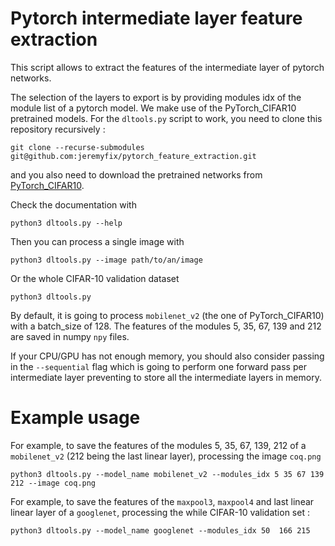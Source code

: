 # Pytorch intermediate layer feature extraction

This script allows to extract the features of the intermediate layer of pytorch networks. 

The selection of the layers to export is by providing modules idx of the module list of a pytorch model. We make use of
the PyTorch_CIFAR10 pretrained models. For the `dltools.py` script to work, you need to clone this repository
recursively :

    git clone --recurse-submodules git@github.com:jeremyfix/pytorch_feature_extraction.git

and you also need to download the pretrained networks from
[PyTorch_CIFAR10](https://github.com/huyvnphan/PyTorch_CIFAR10).

Check the documentation with

    python3 dltools.py --help

Then you can process a single image with 

    python3 dltools.py --image path/to/an/image

Or the whole CIFAR-10 validation dataset

    python3 dltools.py 

By default, it is going to process `mobilenet_v2` (the one of PyTorch_CIFAR10) with a batch_size of 128. The features of
the modules 5, 35, 67, 139 and 212 are saved in numpy `npy` files.

If your CPU/GPU has not enough memory, you should also consider passing in the `--sequential` flag which is going to
perform one forward pass per intermediate layer preventing to store all the intermediate layers in memory.

# Example usage 

For example, to save the features of the modules 5, 35, 67, 139, 212 of a `mobilenet_v2` (212 being the last linear layer), processing the image `coq.png`

    python3 dltools.py --model_name mobilenet_v2 --modules_idx 5 35 67 139 212 --image coq.png 

For example, to save the features of the `maxpool3`, `maxpool4` and last linear linear layer of a `googlenet`, processing the while CIFAR-10 validation set :

    python3 dltools.py --model_name googlenet --modules_idx 50  166 215  
